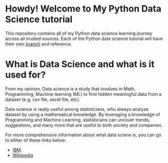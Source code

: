 # Howdy! Welcome to My Python Data Science tutorial
This repository contains all of my Python data science learning journey across all trusted sources. Each of the Python data science tutorial will have their own [branch](https://docs.github.com/en/pull-requests/collaborating-with-pull-requests/proposing-changes-to-your-work-with-pull-requests/about-branches) and reference.

#  What is Data Science and what is it used for?
From my opinion, Data science is a study that involves in Math, Programming, Machine learning (ML) to find hidden meaningful data from a dataset (e.g, csv file, excel file, etc).

Data science is really useful among statisticians, who always analyze dataset by using a mathematical knowledge. By leveraging a knowledge of Programming and Machine Learning, statisticians can uncover trends, suggestions, and many more that are useful to both society and companies.

For more comprehensive information about what data sciene is, you can go to either of these links below:
- [IBM](https://www.ibm.com/topics/data-science).
- [Wikipedia](https://en.wikipedia.org/wiki/Data_science)
